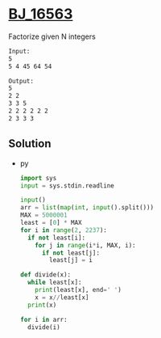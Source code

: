 # [BJ_16563](https://acmicpc.net/problem/16563)

Factorize given N integers

```txt
Input:
5
5 4 45 64 54

Output:
5
2 2
3 3 5
2 2 2 2 2 2
2 3 3 3
```

## Solution

* py

  ```py
  import sys
  input = sys.stdin.readline

  input()
  arr = list(map(int, input().split()))
  MAX = 5000001
  least = [0] * MAX
  for i in range(2, 2237):
    if not least[i]:
      for j in range(i*i, MAX, i):
        if not least[j]:
          least[j] = i

  def divide(x):
    while least[x]:
      print(least[x], end=' ')
      x = x//least[x]
    print(x)

  for i in arr:
    divide(i)
  ```
